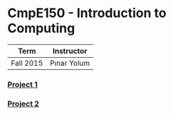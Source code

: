 
# CmpE150 - Introduction to Computing
| Term | Instructor |
| --- | --- |
| Fall 2015  | Pınar Yolum  |

### [Project 1](/cmpe150/project1)
### [Project 2](/cmpe150/project2)
